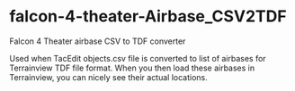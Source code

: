 # falcon-4-theater-Airbase_CSV2TDF

Falcon 4 Theater airbase CSV to TDF converter

Used when TacEdit objects.csv file is converted to list of airbases for Terrainview TDF file format. When you then load these airbases in Terrainview, you can nicely see their actual locations.
